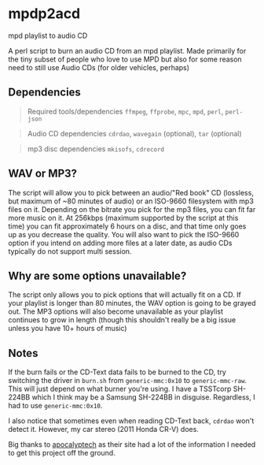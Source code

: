# mpdp2acd
mpd playlist to audio CD

A perl script to burn an audio CD from an mpd playlist. 
Made primarily for the tiny subset of people who love to use MPD but also for some reason need to still use Audio CDs (for older vehicles, perhaps)

## Dependencies
> Required tools/dependencies
> `ffmpeg`, `ffprobe`, `mpc`, `mpd`, `perl`, `perl-json`

> Audio CD dependencies
> `cdrdao`, `wavegain` (optional), `tar` (optional)

> mp3 disc dependencies
> `mkisofs`, `cdrecord`

## WAV or MP3?
The script will allow you to pick between an audio/"Red book" CD (lossless, but maximum of ~80 minutes of audio) or an ISO-9660 filesystem with mp3 files on it. Depending on the bitrate you pick for the mp3 files, you can fit far more music on it. At 256kbps (maximum supported by the script at this time) you can fit approximately 6 hours on a disc, and that time only goes up as you decrease the quality. You will also want to pick the ISO-9660 option if you intend on adding more files at a later date, as audio CDs typically do not support multi session.

## Why are some options unavailable?
The script only allows you to pick options that will actually fit on a CD. 
If your playlist is longer than 80 minutes, the WAV option is going to be grayed out. 
The MP3 options will also become unavailable as your playlist continues to grow in length (though this shouldn't really be a big issue unless you have 10+ hours of music)

## Notes
If the burn fails or the CD-Text data fails to be burned to the CD, try switching the driver in `burn.sh` from `generic-mmc:0x10` to `generic-mmc-raw`. This will just depend on what burner you're using. I have a TSSTcorp SH-224BB which I think may be a Samsung SH-224BB in disguise. Regardless, I had to use `generic-mmc:0x10`. 


I also notice that sometimes even when reading CD-Text back, `cdrdao` won't detect it. However, my car stereo (2011 Honda CR-V) does. 


Big thanks to [apocalyptech](https://apocalyptech.com/linux/cdtext/) as their site had a lot of the information I needed to get this project off the ground. 
